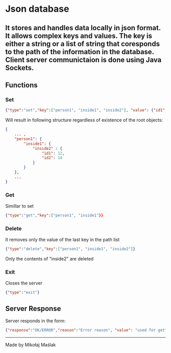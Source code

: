 # Json database
It stores and handles data locally in json format. It allows complex keys and values.
The key is either a string or a list of string that coresponds to the path of the information in the database.
Client server communictaion is done using Java Sockets.
---
## Functions
### Set
```json
{"type":"set","key":["person1", "inside1", "inside2"], "value": {"id1": 12, "id2": 14}}
```
Will result in following structure regardless of existence of the root objects:
```json
{
    ... ,
    "person1": {
        "inside1": {
            "inside2" : {
                "id1": 12,
                "id2": 14
            }
        }
    },
    ...
}
```
### Get
Simillar to set
```json
{"type":"get","key":["person1", "inside1"}}
```
### Delete
It removes only the value of the last key in the path list
```json
{"type":"delete","key":["person1", "inside1", "inside2"]}
```
Only the contents of "inside2" are deleted
### Exit
Closes the server
```json
{"type":"exit"}
```

## Server Response
Server responds in the form:
```json
{"response":"OK/ERROR","reason":"Error reason", "value": "used for get"}
```
---
Made by Mikołaj Maślak